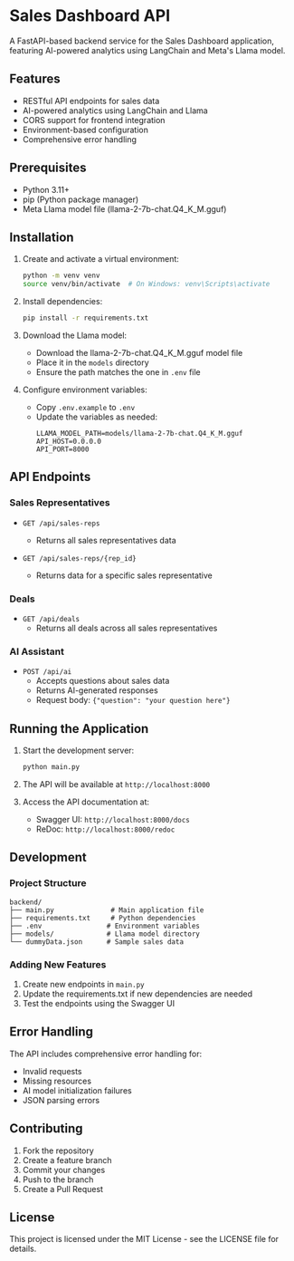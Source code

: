 # Sales Dashboard API

A FastAPI-based backend service for the Sales Dashboard application, featuring AI-powered analytics using LangChain and Meta's Llama model.

## Features

- RESTful API endpoints for sales data
- AI-powered analytics using LangChain and Llama
- CORS support for frontend integration
- Environment-based configuration
- Comprehensive error handling

## Prerequisites

- Python 3.11+
- pip (Python package manager)
- Meta Llama model file (llama-2-7b-chat.Q4_K_M.gguf)

## Installation

1. Create and activate a virtual environment:
   ```bash
   python -m venv venv
   source venv/bin/activate  # On Windows: venv\Scripts\activate
   ```

2. Install dependencies:
   ```bash
   pip install -r requirements.txt
   ```

3. Download the Llama model:
   - Download the llama-2-7b-chat.Q4_K_M.gguf model file
   - Place it in the `models` directory
   - Ensure the path matches the one in `.env` file

4. Configure environment variables:
   - Copy `.env.example` to `.env`
   - Update the variables as needed:
     ```
     LLAMA_MODEL_PATH=models/llama-2-7b-chat.Q4_K_M.gguf
     API_HOST=0.0.0.0
     API_PORT=8000
     ```

## API Endpoints

### Sales Representatives

- `GET /api/sales-reps`
  - Returns all sales representatives data

- `GET /api/sales-reps/{rep_id}`
  - Returns data for a specific sales representative

### Deals

- `GET /api/deals`
  - Returns all deals across all sales representatives

### AI Assistant

- `POST /api/ai`
  - Accepts questions about sales data
  - Returns AI-generated responses
  - Request body: `{"question": "your question here"}`

## Running the Application

1. Start the development server:
   ```bash
   python main.py
   ```

2. The API will be available at `http://localhost:8000`

3. Access the API documentation at:
   - Swagger UI: `http://localhost:8000/docs`
   - ReDoc: `http://localhost:8000/redoc`

## Development

### Project Structure

```
backend/
├── main.py              # Main application file
├── requirements.txt     # Python dependencies
├── .env                # Environment variables
├── models/             # Llama model directory
└── dummyData.json      # Sample sales data
```

### Adding New Features

1. Create new endpoints in `main.py`
2. Update the requirements.txt if new dependencies are needed
3. Test the endpoints using the Swagger UI

## Error Handling

The API includes comprehensive error handling for:
- Invalid requests
- Missing resources
- AI model initialization failures
- JSON parsing errors

## Contributing

1. Fork the repository
2. Create a feature branch
3. Commit your changes
4. Push to the branch
5. Create a Pull Request

## License

This project is licensed under the MIT License - see the LICENSE file for details. 